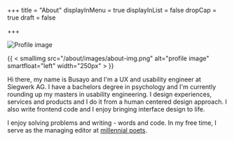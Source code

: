 +++
title = "About"
displayInMenu = true
displayInList = false
dropCap = true
draft = false

+++

![Profile image](/about/images/about-img.png)

 {{ < smallimg src="/about/images/about-img.png" alt="profile image" smartfloat="left" width="250px" > }}

Hi there, my name is Busayo and I'm a UX and usability engineer at Siegwerk AG. I have a bachelors degree in psychology and I'm currently rounding up my masters in usability engineering. I design experiences, services and products and I do it from a human centered design approach. I also write frontend code and I enjoy bringing interface design to life.

I enjoy solving problems and writing - words and code. In my free time, I serve as the managing editor at [millennial poets](https://medium.com/@millennialpoets).
